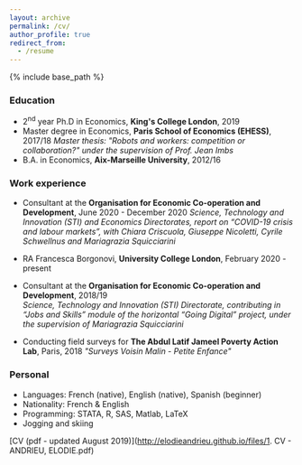 ```yaml
---
layout: archive
permalink: /cv/
author_profile: true
redirect_from:
  - /resume
---
```


{% include base_path %}

### Education
* 2<sup>nd</sup> year Ph.D in Economics, **King's College London**, 2019
* Master degree in Economics, **Paris School of Economics (EHESS)**, 2017/18
*Master thesis: "Robots and workers: competition or collaboration?" under the supervision of Prof. Jean Imbs*
* B.A. in Economics, **Aix-Marseille University**, 2012/16


### Work experience
* Consultant at the **Organisation for Economic Co-operation and Development**, June 2020 - December 2020
*Science, Technology and Innovation (STI) and Economics Directorates, report on “COVID-19 crisis and labour markets”, with Chiara Criscuola, Giuseppe Nicoletti, Cyrile Schwellnus and Mariagrazia Squicciarini*

* RA Francesca Borgonovi, **University College London**, February 2020 - present

* Consultant at the **Organisation for Economic Co-operation and Development**, 2018/19  
*Science, Technology and Innovation (STI) Directorate, contributing in “Jobs and Skills” module of the horizontal “Going Digital” project, under the supervision of Mariagrazia Squicciarini*

* Conducting field surveys for **The Abdul Latif Jameel Poverty Action Lab**, Paris, 2018
*"Surveys Voisin Malin - Petite Enfance"*

### Personal
* Languages: French (native), English (native), Spanish (beginner)
* Nationality: French & English
* Programming: STATA, R, SAS, Matlab, LaTeX
* Jogging and skiing

[CV (pdf - updated August 2019)](http://elodieandrieu.github.io/files/1. CV - ANDRIEU, ELODIE.pdf)
